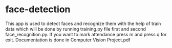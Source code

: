 # face-detection
This app is used to detect faces and recognize them with the help of train data which will be done by running training.py file first and second face_recognition.py. If you want to mark attendance press m and press q for exit. Documentation is done in Computer Vision Project.pdf
